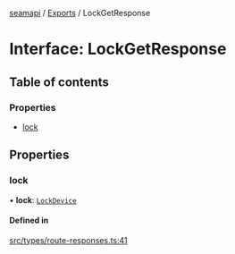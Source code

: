 [seamapi](../README.md) / [Exports](../modules.md) / LockGetResponse

# Interface: LockGetResponse

## Table of contents

### Properties

- [lock](LockGetResponse.md#lock)

## Properties

### lock

• **lock**: [`LockDevice`](../modules.md#lockdevice)

#### Defined in

[src/types/route-responses.ts:41](https://github.com/seamapi/javascript/blob/main/src/types/route-responses.ts#L41)
